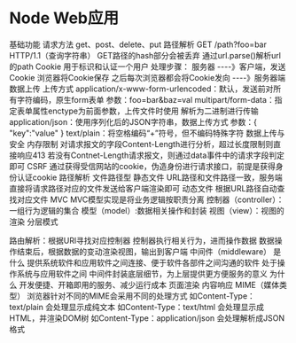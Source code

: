 # Node Web应用

基础功能
请求方法
get、post、delete、put
路径解析
GET /path?foo=bar HTTP/1.1（查询字符串）
GET路径的hash部分会被丢弃
通过url.parse()解析url的path
Cookie
用于标识和认证一个用户
处理步骤：
服务器 ----》客户端，发送Cookie
浏览器将Cookie保存
之后每次浏览器都会将Cookie发向 ----》服务器端
数据上传
上传方式
application/x-www-form-urlencoded：默认，发送前对所有字符编码，原生form表单
参数：foo=bar&baz=val
multipart/form-data：指定表单属性enctype为前面参数，上传文件时使用
解析为二进制进行传输
application/json：使用序列化后的JSON字符串，数据上传方式
参数：{ "key":"value" }
text/plain：将空格编码“+”符号，但不编码特殊字符
数据上传与安全
内存限制
对请求报文的字段Content-Length进行分析，超过长度限制则直接响应413
若没有Contnet-Length请求报文，则通过data事件中的请求字段判定即可
CSRF
通过获得受信网站的cookie，伪造身份进行请求接口，前提是获得身份认证cookie
路径解析
文件路径型
静态文件
URL路径和文件路径一致，服务端直接将请求路径对应的文件发送给客户端渲染即可
动态文件
根据URL路径自动查找对应文件
MVC
MVC模型实现是将业务逻辑按职责分离
控制器（controller）：一组行为逻辑的集合
模型（model）:数据相关操作和封装
视图（view）：视图的渲染
分层模式

路由解析：根据URl寻找对应控制器
控制器执行相关行为，进而操作数据
数据操作结束后，根据数据的变动渲染视图，输出到客户端
中间件（middleware）
是什么
提供系统软件和应用软件之间连接、便于软件各部件之间沟通的软件
处于操作系统与应用软件之间
中间件封装底层细节，为上层提供更方便服务的意义
为什么
开发便捷、开箱即用的服务、减少运行成本
页面渲染
内容响应
MIME（媒体类型）
浏览器针对不同的MIME会采用不同的处理方式
如Content-Type：text/plain
会处理显示成纯文本
如Content-Type：text/html
会处理显示成HTML，并渲染DOM树
如Content-Type：application/json
会处理解析成JSON格式